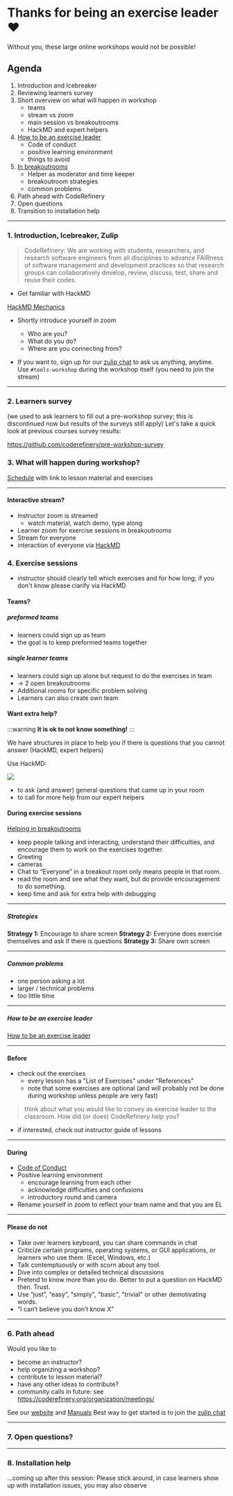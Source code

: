 # Thanks for being an exercise leader :heart: 

Without you, these large online workshops would not be possible!

## Agenda

1. Introduction and Icebreaker
2. Reviewing learners survey 
3. Short overview on what will happen in workshop
    - teams
    - stream vs zoom
    - main session vs breakoutrooms
    - HackMD and expert helpers
4. [How to be an exercise leader](https://coderefinery.github.io/manuals/helping-and-teaching/)
    - Code of conduct
    - positive learning environment
    - things to avoid
5. [In breakoutrooms](https://coderefinery.github.io/manuals/breakout-rooms-helping/#helpers-in-breakout-rooms)
    - Helper as moderator and time keeper
    - breakoutroom strategies
    - common problems
6. Path ahead with CodeRefinery
7. Open questions
8. Transition to installation help

---

### 1. Introduction, Icebreaker, Zulip

> CodeRefinery: We are working with students, researchers, and research software engineers from all disciplines to advance FAIRness of software management and development practices so that research groups can collaboratively develop, review, discuss, test, share and reuse their codes.

* Get familiar with HackMD 

[HackMD Mechanics](https://coderefinery.github.io/manuals/hackmd-mechanics/)

* Shortly introduce yourself in zoom
    * Who are you?
    * What do you do?
    * Where are you connecting from?

* If you want to, sign up for our [zulip chat](https://coderefinery.zulipchat.com) to ask us anything, anytime. Use `#tools-workshop` during the workshop itself (you need to join the stream)

---

### 2. Learners survey

(we used to ask learners to fill out a pre-workshop survey; this is discontinued now but results of the surveys still apply)
Let's take a quick look at previous courses survey results:

https://github.com/coderefinery/pre-workshop-survey



### 3. What will happen during workshop?

[Schedule](https://coderefinery.org/2022-09-22-workshop/#schedule) with link to lesson material and exercises

---

#### Interactive stream?

* Instructor zoom is streamed
    * watch material, watch demo, type along
* Learner zoom for exercise sessions in breakoutrooms
* Stream for everyone
* interaction of everyone via [HackMD](https://hackmd.io/@coderefinery/workshop-2022-september)

### 4. Exercise sessions

* instructor should clearly tell which exercises and for how long; if you don't know please clarify via HackMD

#### Teams?

##### preformed teams

* learners could sign up as team
* the goal is to keep preformed teams together 

##### single learner teams

* learners could sign up alone but request to do the exercises in team
* -> 2 open breakoutrooms
* Additional rooms for specific problem solving 
* Learners can also create own team 


#### Want extra help?

:::warning
**It is ok to not know something!**
:::

We have structures in place to help you if there is questions that you cannot answer (HackMD, expert helpers)

Use HackMD:

![](https://i.imgur.com/5UIwy5c.png)

* to ask (and answer) general questions that came up in your room 
* to call for more help from our expert helpers

#### During exercise sessions

[Helping in breakoutrooms](https://coderefinery.github.io/manuals/breakout-rooms-helping/#helpers-in-breakout-rooms)

* keep people talking and interacting, understand their difficulties, and encourage them to work on the exercises together.
* Greeting
* cameras
* Chat to “Everyone” in a breakout room only means people in that room.
* read the room and see what they want, but do provide encouragement to do something.
* keep time and ask for extra help with debugging

---
##### Strategies

**Strategy 1:** Encourage to share screen
**Strategy 2:** Everyone does exercise themselves and ask if there is questions
**Strategy 3:** Share own screen

---

##### Common problems

* one person asking a lot
* larger / technical problems
* too little time

---

##### How to be an exercise leader

[How to be an exercise leader](https://coderefinery.github.io/manuals/exercise-leaders/)

---
#### Before 

* check out the exercises 
    * every lesson has a "List of Exercises" under "References"
    * note that some exercises are optional (and will probably not be done during workshop unless people are very fast)
> think about what you would like to convey as exercise leader to the classroom. How did (or does) CodeRefinery help you?
* if interested, check out instructor guide of lessons

----

#### During

* [Code of Conduct](https://docs.carpentries.org/topic_folders/policies/code-of-conduct.html)
* Positive learning environment
    * encourage learning from each other
    * acknowledge difficulties and confusions
    * introductory round and camera
* Rename yourself in zoom to reflect your team name and that you are EL

----

#### Please do not

* Take over learners keyboard, you can share commands in chat
* Criticize certain programs, operating systems, or GUI applications, or learners who use them. (Excel, Windows, etc.)
* Talk contemptuously or with scorn about any tool. 
* Dive into complex or detailed technical discussions
* Pretend to know more than you do. Better to put a question on HackMD then. Trust.
* Use “just”, “easy”, "simply", "basic", "trivial" or other demotivating words. 
* “I can’t believe you don’t know X” 

---

### 6. Path ahead

Would you like to
* become an instructor?
* help organizing a workshop?
* contribute to lesson material?
* have any other ideas to contribute?
* community calls in future: see https://coderefinery.org/organization/meetings/

See our [website](https://coderefinery.org/get-involved/) and [Manuals](https://coderefinery.github.io/manuals/contributing/)
Best way to get started is to join the [zulip chat](https://coderefinery.zulipchat.com)

---

### 7. Open questions?

---

### 8. Installation help

...coming up after this session:
Please stick around, in case learners show up with installation issues, you may also observe
